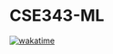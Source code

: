# CSE343-ML

[![wakatime](https://wakatime.com/badge/user/018c271e-45c3-428e-96ed-b810274da52c/project/dcf32055-6bf9-4640-9f50-f4497c1bbeca.svg)](https://wakatime.com/badge/user/018c271e-45c3-428e-96ed-b810274da52c/project/dcf32055-6bf9-4640-9f50-f4497c1bbeca)
